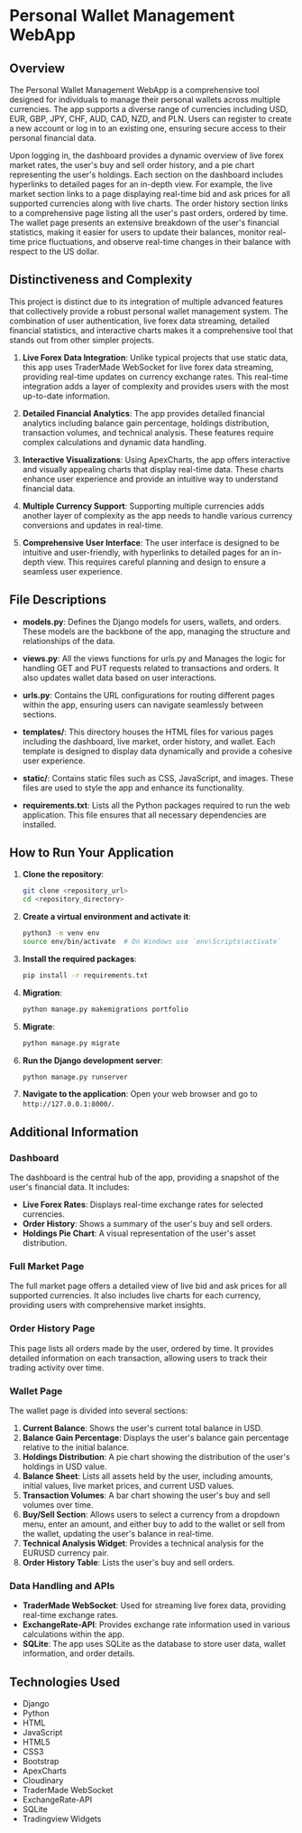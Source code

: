 # Personal Wallet Management WebApp

## Overview

The Personal Wallet Management WebApp is a comprehensive tool designed for individuals to manage their personal wallets across multiple currencies. The app supports a diverse range of currencies including USD, EUR, GBP, JPY, CHF, AUD, CAD, NZD, and PLN. Users can register to create a new account or log in to an existing one, ensuring secure access to their personal financial data. 

Upon logging in, the dashboard provides a dynamic overview of live forex market rates, the user's buy and sell order history, and a pie chart representing the user's holdings. Each section on the dashboard includes hyperlinks to detailed pages for an in-depth view. For example, the live market section links to a page displaying real-time bid and ask prices for all supported currencies along with live charts. The order history section links to a comprehensive page listing all the user's past orders, ordered by time. The wallet page presents an extensive breakdown of the user's financial statistics, making it easier for users to update their balances, monitor real-time price fluctuations, and observe real-time changes in their balance with respect to the US dollar.

## Distinctiveness and Complexity

This project is distinct due to its integration of multiple advanced features that collectively provide a robust personal wallet management system. The combination of user authentication, live forex data streaming, detailed financial statistics, and interactive charts makes it a comprehensive tool that stands out from other simpler projects.

1. **Live Forex Data Integration**: Unlike typical projects that use static data, this app uses TraderMade WebSocket for live forex data streaming, providing real-time updates on currency exchange rates. This real-time integration adds a layer of complexity and provides users with the most up-to-date information.

2. **Detailed Financial Analytics**: The app provides detailed financial analytics including balance gain percentage, holdings distribution, transaction volumes, and technical analysis. These features require complex calculations and dynamic data handling.

3. **Interactive Visualizations**: Using ApexCharts, the app offers interactive and visually appealing charts that display real-time data. These charts enhance user experience and provide an intuitive way to understand financial data.

4. **Multiple Currency Support**: Supporting multiple currencies adds another layer of complexity as the app needs to handle various currency conversions and updates in real-time.

5. **Comprehensive User Interface**: The user interface is designed to be intuitive and user-friendly, with hyperlinks to detailed pages for an in-depth view. This requires careful planning and design to ensure a seamless user experience.

## File Descriptions

- **models.py**: Defines the Django models for users, wallets, and orders. These models are the backbone of the app, managing the structure and relationships of the data.
  
- **views.py**: All the views functions for urls.py and Manages the logic for handling GET and PUT requests related to transactions and orders. It also updates wallet data based on user interactions.
  
- **urls.py**: Contains the URL configurations for routing different pages within the app, ensuring users can navigate seamlessly between sections.
  
- **templates/**: This directory houses the HTML files for various pages including the dashboard, live market, order history, and wallet. Each template is designed to display data dynamically and provide a cohesive user experience.
  
- **static/**: Contains static files such as CSS, JavaScript, and images. These files are used to style the app and enhance its functionality.
  
- **requirements.txt**: Lists all the Python packages required to run the web application. This file ensures that all necessary dependencies are installed.

## How to Run Your Application

1. **Clone the repository**:
    ```bash
    git clone <repository_url>
    cd <repository_directory>
    ```

2. **Create a virtual environment and activate it**:
    ```bash
    python3 -m venv env
    source env/bin/activate  # On Windows use `env\Scripts\activate`
    ```

3. **Install the required packages**:
    ```bash
    pip install -r requirements.txt
    ```

4. **Migration**:
    ```bash
    python manage.py makemigrations portfolio
    ```

5. **Migrate**:
    ```bash
    python manage.py migrate
    ```

6. **Run the Django development server**:
    ```bash
    python manage.py runserver
    ```

7. **Navigate to the application**:
    Open your web browser and go to `http://127.0.0.1:8000/`.

## Additional Information

### Dashboard

The dashboard is the central hub of the app, providing a snapshot of the user's financial data. It includes:
- **Live Forex Rates**: Displays real-time exchange rates for selected currencies.
- **Order History**: Shows a summary of the user's buy and sell orders.
- **Holdings Pie Chart**: A visual representation of the user's asset distribution.

### Full Market Page

The full market page offers a detailed view of live bid and ask prices for all supported currencies. It also includes live charts for each currency, providing users with comprehensive market insights.

### Order History Page

This page lists all orders made by the user, ordered by time. It provides detailed information on each transaction, allowing users to track their trading activity over time.

### Wallet Page

The wallet page is divided into several sections:
1. **Current Balance**: Shows the user's current total balance in USD.
2. **Balance Gain Percentage**: Displays the user's balance gain percentage relative to the initial balance.
3. **Holdings Distribution**: A pie chart showing the distribution of the user's holdings in USD value.
4. **Balance Sheet**: Lists all assets held by the user, including amounts, initial values, live market prices, and current USD values.
5. **Transaction Volumes**: A bar chart showing the user's buy and sell volumes over time.
6. **Buy/Sell Section**: Allows users to select a currency from a dropdown menu, enter an amount, and either buy to add to the wallet or sell from the wallet, updating the user's balance in real-time.
7. **Technical Analysis Widget**: Provides a technical analysis for the EURUSD currency pair.
8. **Order History Table**: Lists the user's buy and sell orders.

### Data Handling and APIs

- **TraderMade WebSocket**: Used for streaming live forex data, providing real-time exchange rates.
- **ExchangeRate-API**: Provides exchange rate information used in various calculations within the app.
- **SQLite**: The app uses SQLite as the database to store user data, wallet information, and order details.

## Technologies Used

- Django
- Python
- HTML
- JavaScript
- HTML5
- CSS3
- Bootstrap
- ApexCharts
- Cloudinary
- TraderMade WebSocket
- ExchangeRate-API
- SQLite
- Tradingview Widgets

